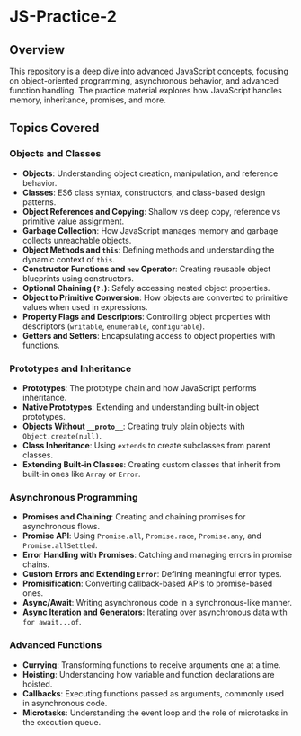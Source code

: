 # JS-Practice-2

## Overview

This repository is a deep dive into advanced JavaScript concepts, focusing on object-oriented programming, asynchronous behavior, and advanced function handling. The practice material explores how JavaScript handles memory, inheritance, promises, and more.

## Topics Covered

### Objects and Classes

- **Objects**: Understanding object creation, manipulation, and reference behavior.
- **Classes**: ES6 class syntax, constructors, and class-based design patterns.
- **Object References and Copying**: Shallow vs deep copy, reference vs primitive value assignment.
- **Garbage Collection**: How JavaScript manages memory and garbage collects unreachable objects.
- **Object Methods and `this`**: Defining methods and understanding the dynamic context of `this`.
- **Constructor Functions and `new` Operator**: Creating reusable object blueprints using constructors.
- **Optional Chaining (`?.`)**: Safely accessing nested object properties.
- **Object to Primitive Conversion**: How objects are converted to primitive values when used in expressions.
- **Property Flags and Descriptors**: Controlling object properties with descriptors (`writable`, `enumerable`, `configurable`).
- **Getters and Setters**: Encapsulating access to object properties with functions.

### Prototypes and Inheritance

- **Prototypes**: The prototype chain and how JavaScript performs inheritance.
- **Native Prototypes**: Extending and understanding built-in object prototypes.
- **Objects Without `__proto__`**: Creating truly plain objects with `Object.create(null)`.
- **Class Inheritance**: Using `extends` to create subclasses from parent classes.
- **Extending Built-in Classes**: Creating custom classes that inherit from built-in ones like `Array` or `Error`.

### Asynchronous Programming

- **Promises and Chaining**: Creating and chaining promises for asynchronous flows.
- **Promise API**: Using `Promise.all`, `Promise.race`, `Promise.any`, and `Promise.allSettled`.
- **Error Handling with Promises**: Catching and managing errors in promise chains.
- **Custom Errors and Extending `Error`**: Defining meaningful error types.
- **Promisification**: Converting callback-based APIs to promise-based ones.
- **Async/Await**: Writing asynchronous code in a synchronous-like manner.
- **Async Iteration and Generators**: Iterating over asynchronous data with `for await...of`.

### Advanced Functions

- **Currying**: Transforming functions to receive arguments one at a time.
- **Hoisting**: Understanding how variable and function declarations are hoisted.
- **Callbacks**: Executing functions passed as arguments, commonly used in asynchronous code.
- **Microtasks**: Understanding the event loop and the role of microtasks in the execution queue.
